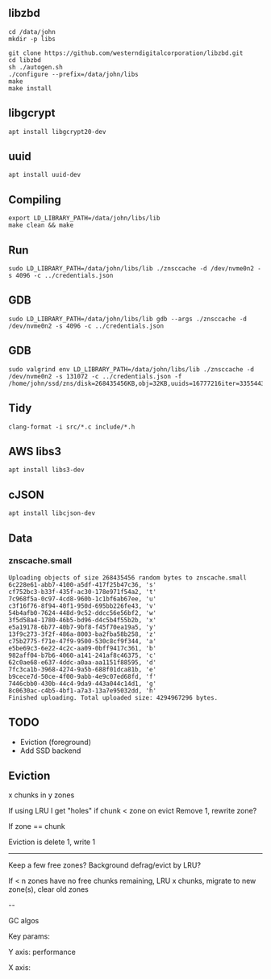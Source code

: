 ## libzbd

```
cd /data/john
mkdir -p libs

git clone https://github.com/westerndigitalcorporation/libzbd.git
cd libzbd
sh ./autogen.sh
./configure --prefix=/data/john/libs
make
make install
```

## libgcrypt

```
apt install libgcrypt20-dev
```

## uuid

```
apt install uuid-dev
```

## Compiling

```
export LD_LIBRARY_PATH=/data/john/libs/lib
make clean && make
```

## Run

```
sudo LD_LIBRARY_PATH=/data/john/libs/lib ./znsccache -d /dev/nvme0n2 -s 4096 -c ../credentials.json
```

## GDB

```
sudo LD_LIBRARY_PATH=/data/john/libs/lib gdb --args ./znsccache -d /dev/nvme0n2 -s 4096 -c ../credentials.json
```

## GDB

```
sudo valgrind env LD_LIBRARY_PATH=/data/john/libs/lib ./znsccache -d /dev/nvme0n2 -s 131072 -c ../credentials.json -f /home/john/ssd/zns/disk=268435456KB,obj=32KB,uuids=16777216iter=33554432.txt
```

## Tidy

```
clang-format -i src/*.c include/*.h
```

## AWS libs3

```
apt install libs3-dev
```

## cJSON

```
apt install libcjson-dev
```

## Data

### znscache.small

```
Uploading objects of size 268435456 random bytes to znscache.small
6c228e61-abb7-4100-a5df-417f25b47c36, 's'
cf752bc3-b33f-435f-ac30-178e971f54a2, 't'
7c968f5a-0c97-4cd8-960b-1c1bf6ab67ee, 'u'
c3f16f76-8f94-40f1-950d-695bb226fe43, 'v'
54b4afb0-7624-448d-9c52-ddcc56e56bf2, 'w'
3f5d58a4-1780-46b5-bd96-d4c5b4f55b2b, 'x'
e5a19178-6b77-40b7-9bf8-f45f70ea19a5, 'y'
13f9c273-3f2f-486a-8003-ba2fba58b258, 'z'
c75b2775-f71e-47f9-9500-530c8cf9f344, 'a'
e5be69c3-6e22-4c2c-aa09-0bff9417c361, 'b'
982aff04-b7b6-4060-a141-241af8c46375, 'c'
62c0ae68-e637-4ddc-a0aa-aa1151f88595, 'd'
7fc3ca1b-3968-4274-9a5b-688f01dca81b, 'e'
b9cece7d-50ce-4f00-9abb-4e9c07ed68fd, 'f'
7446cbb0-430b-44c4-9da9-443a044c14d1, 'g'
8c0630ac-c4b5-4bf1-a7a3-13a7e95032dd, 'h'
Finished uploading. Total uploaded size: 4294967296 bytes.
```

## TODO

* Eviction (foreground)
* Add SSD backend

## Eviction

x chunks in y zones

If using LRU I get "holes" if chunk < zone on evict
Remove 1, rewrite zone?

If zone == chunk

Eviction is delete 1, write 1

---

Keep a few free zones? Background defrag/evict by LRU?

If < n zones have no free chunks remaining, LRU x chunks, migrate to new zone(s), clear old zones

--

GC algos

Key params:

Y axis: performance

X axis:

